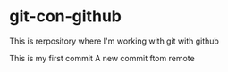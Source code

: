 # git-con-github
This is rerpository where I'm working with git with github

This is my first commit
A new commit ftom remote
